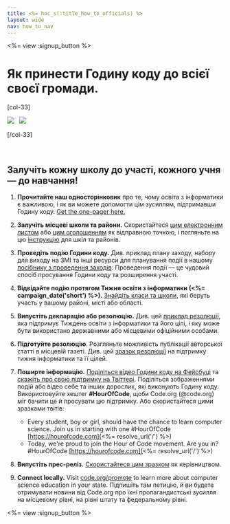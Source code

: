```yaml
---
title: <%= hoc_s(:title_how_to_officials) %>
layout: wide
nav: how_to_nav
---
```

<%= view :signup_button %>

# Як принести Годину коду до всієї своєї громади.

[col-33]

![](/images/fit-275/highlight-obama.png)&nbsp;&nbsp;&nbsp;![](/images/fit-246/dan.jpg)

[/col-33]

<p style="clear:both">&nbsp;</p>

## Залучіть кожну школу до участі, кожного учня — до навчання!

1. **Прочитайте наш односторінковик** про те, чому освіта з інформатики є важливою, і як ви можете допомогти цім зусиллям, підтримавши Годину коду. [Get the one-pager here.](/files/hoc-one-pager.pdf)

2. **Залучіть місцеві школи та райони.** Скористайтеся [цим електронним листом](<%= resolve_url('/promote/resources#sample-emails') %>) або [цим оголошенням](<%= resolve_url('/promote/stats') %>) як відправною точкою, і погляньте на цю [інструкцію](<%= resolve_url('/how-to') %>) для шкіл та районів.

3. **Проведіть подію Години коду.** Див. приклад плану заходу, набору для виходу на ЗМІ та інші ресурси для планування події в нашому [посібнику з проведення заходів](<%= resolve_url('/how-to/events') %>). Проведення події — це чудовий спосіб просування Години коду та розширення участі.

4. **Відвідайте подію протягом Тижня освіти з інформатики (<%= campaign_date('short') %>).** [Знайдіть класи та школи](<%= resolve_url('/events') %>), які беруть участь у вашому районі, місті або області.

5. **Випустіть декларацію або резолюцію.** Див. цей [приклад резолюції](<%= resolve_url('resources/proclamation') %>), яка підтримує Тиждень освіти з інформатики та його цілі, і яку може бути використано державними або місцевими офіційними особами.

6. **Підготуйте резолюцію**. Розгляньте можливість публікації авторської статті в місцевій газеті. Див. цей [зразок резолюції](<%= resolve_url('/promote/op-ed') %>) на підтримку тижня інформатики та її цілей.

7. **Поширте інформацію.** [Поділіться відео Години коду на Фейсбуці](https://www.facebook.com/sharer/sharer.php?u=http%3A%2F%2Fhourofcode.com%2Fus) та [скажіть про свою підтримку на Твіттері](https://twitter.com/intent/tweet?url=http%3A%2F%2Fhourofcode.com&text=I%27m%20participating%20in%20this%20year%27s%20%23HourOfCode%2C%20are%20you%3F%20%40codeorg&original_referer=https%3A%2F%2Fwww.google.com%2Furl%3Fq%3Dhttps%253A%252F%252Ftwitter.com%252Fshare%253Fhashtags%253D%2526amp%253Brelated%253Dcodeorg%2526amp%253Btext%253DI%252527m%252Bparticipating%252Bin%252Bthis%252Byear%252527s%252B%252523HourOfCode%25252C%252Bare%252Byou%25253F%252B%252540codeorg%2526amp%253Burl%253Dhttp%25253A%25252F%25252Fhourofcode.com%26sa%3DD%26sntz%3D1%26usg%3DAFQjCNE1GLTUbKZfMlEh9Aj5w0iswz6PYQ&related=codeorg&hashtags=). Поділіться зображеннями подій або відео себе та інших дорослих, які виконують Годину коду. Використовуйте хештег **#HourOfCode**, щоби Code.org (@code.org) міг бачити це й просувати цю підтримку. Або скористайтеся цими зразками твітів:
    
    - Every student, boy or girl, should have the chance to learn computer science. Join us in starting with one #HourOfCode [https://hourofcode.com](<%= resolve_url('/') %>)
    - Today, we're proud to join the Hour of Code movement. Are you in? #HourOfCode [https://hourofcode.com](<%= resolve_url('/') %>)   
          
        

8. **Випустіть прес-реліз.** [Скористайтеся цим зразком](<%= resolve_url('/promote/official-press-release') %>) як керівництвом.

9. **Connect locally.** Visit [code.org/promote](<%= codeorg_url('/promote') %>) to learn more about computer science education in your state. Підпишіть там петицію, й ви будете отримувати новини від Code.org про їхні пропагандистські зусилля на місцевому рівні, на рівні штату та федеральному рівні.

<%= view :signup_button %>